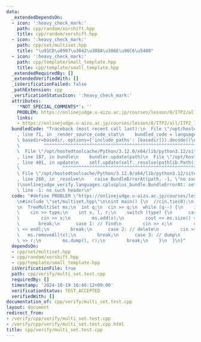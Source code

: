 ```yaml
---
data:
  _extendedDependsOn:
  - icon: ':heavy_check_mark:'
    path: cpp/random/xorshift.hpp
    title: cpp/random/xorshift.hpp
  - icon: ':heavy_check_mark:'
    path: cpp/set/multiset.hpp
    title: "\u91CD\u8907\u3042\u308A\u306E\u96C6\u5408"
  - icon: ':heavy_check_mark:'
    path: cpp/template/small_template.hpp
    title: cpp/template/small_template.hpp
  _extendedRequiredBy: []
  _extendedVerifiedWith: []
  _isVerificationFailed: false
  _pathExtension: cpp
  _verificationStatusIcon: ':heavy_check_mark:'
  attributes:
    '*NOT_SPECIAL_COMMENTS*': ''
    PROBLEM: https://onlinejudge.u-aizu.ac.jp/courses/lesson/8/ITP2/all/ITP2_7_D
    links:
    - https://onlinejudge.u-aizu.ac.jp/courses/lesson/8/ITP2/all/ITP2_7_D
  bundledCode: "Traceback (most recent call last):\n  File \"/opt/hostedtoolcache/Python/3.12.0/x64/lib/python3.12/site-packages/onlinejudge_verify/documentation/build.py\"\
    , line 71, in _render_source_code_stat\n    bundled_code = language.bundle(stat.path,\
    \ basedir=basedir, options={'include_paths': [basedir]}).decode()\n          \
    \         ^^^^^^^^^^^^^^^^^^^^^^^^^^^^^^^^^^^^^^^^^^^^^^^^^^^^^^^^^^^^^^^^^^^^^^^^^^^^^^^^^\n\
    \  File \"/opt/hostedtoolcache/Python/3.12.0/x64/lib/python3.12/site-packages/onlinejudge_verify/languages/cplusplus.py\"\
    , line 187, in bundle\n    bundler.update(path)\n  File \"/opt/hostedtoolcache/Python/3.12.0/x64/lib/python3.12/site-packages/onlinejudge_verify/languages/cplusplus_bundle.py\"\
    , line 401, in update\n    self.update(self._resolve(pathlib.Path(included), included_from=path))\n\
    \                ^^^^^^^^^^^^^^^^^^^^^^^^^^^^^^^^^^^^^^^^^^^^^^^^^^^^^^^^^\n \
    \ File \"/opt/hostedtoolcache/Python/3.12.0/x64/lib/python3.12/site-packages/onlinejudge_verify/languages/cplusplus_bundle.py\"\
    , line 260, in _resolve\n    raise BundleErrorAt(path, -1, \"no such header\"\
    )\nonlinejudge_verify.languages.cplusplus_bundle.BundleErrorAt: set/multiset.hpp:\
    \ line -1: no such header\n"
  code: "#define PROBLEM \"https://onlinejudge.u-aizu.ac.jp/courses/lesson/8/ITP2/all/ITP2_7_D\"\
    \n#include \"set/multiset.hpp\"\n\nint main() {\n  //cin.tie(0);\n  //ios::sync_with_stdio(false);\n\
    \n  TreeMultiSet ms;\n  int q;\n  cin >> q;\n  while (q--) {\n    int type;\n\
    \    cin >> type;\n    int x, l, r;\n    switch (type) {\n      case 0: // insert\n\
    \        cin >> x;\n        ms.add(x);\n        cout << ms.size() << endl;\n \
    \       break;\n      case 1: // find\n        cin >> x;\n        cout << ms.count(x)\
    \ << endl;\n        break;\n      case 2: // delete\n        cin >> x;\n     \
    \   ms.removeAll(x);\n        break;\n      case 3: // dump\n        cin >> l\
    \ >> r;\n        ms.dump(l, r);\n        break;\n    }\n  }\n}"
  dependsOn:
  - cpp/set/multiset.hpp
  - cpp/random/xorshift.hpp
  - cpp/template/small_template.hpp
  isVerificationFile: true
  path: cpp/verify/multi_set.test.cpp
  requiredBy: []
  timestamp: '2024-10-19 16:46:12+09:00'
  verificationStatus: TEST_ACCEPTED
  verifiedWith: []
documentation_of: cpp/verify/multi_set.test.cpp
layout: document
redirect_from:
- /verify/cpp/verify/multi_set.test.cpp
- /verify/cpp/verify/multi_set.test.cpp.html
title: cpp/verify/multi_set.test.cpp
---
```

